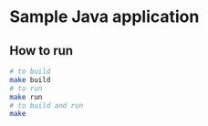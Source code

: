 # Sample Java application

## How to run

```sh
# to build 
make build
# to run
make run
# to build and run
make
```

